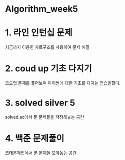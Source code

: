 # Algorithm_week5

# 1. 라인 인턴십 문제 
지금까지 이용한 자료구조를 사용하여 문제 해결


# 2. coud up 기초 다지기 
코드업 문제를 풀어보며 파이썬에 대한 기초를 다지는 연습을했다.

# 3. solved silver 5 
solved.ac에서 푼 문제들을 저장해놓는 공간 

# 4. 백준 문제풀이 
코테문제집에서 푼 문제들 모아놓는 공간 
